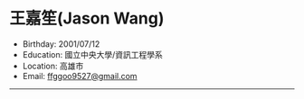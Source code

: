 # 王嘉笙(Jason Wang)
-  Birthday: 2001/07/12 
-   Education: 國立中央大學/資訊工程學系 
-   Location: 高雄市
-   Email: ffggoo9527@gmail.com
---
